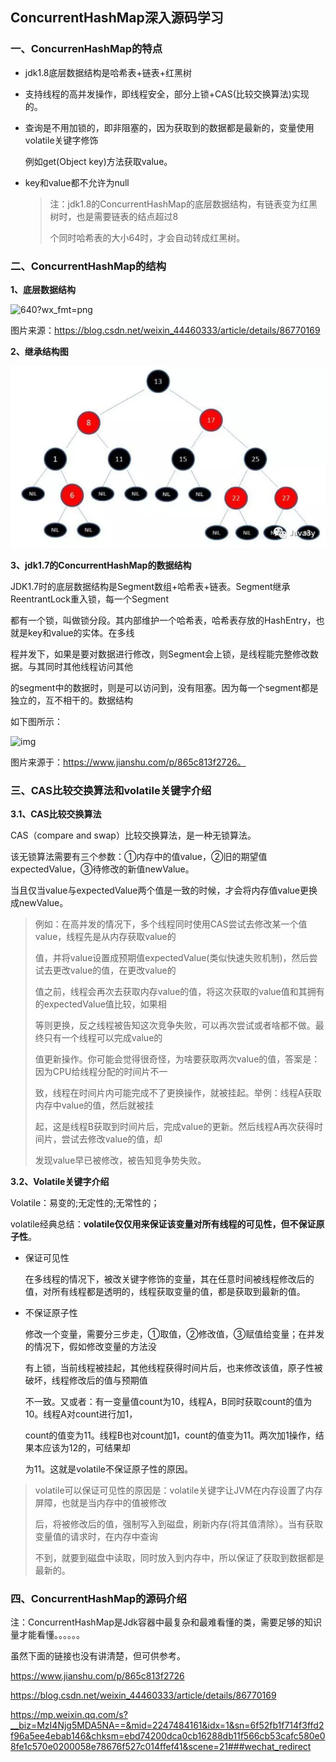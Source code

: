 ## ConcurrentHashMap深入源码学习

### 一、ConcurrenHashMap的特点

- jdk1.8底层数据结构是哈希表+链表+红黑树

- 支持线程的高并发操作，即线程安全，部分上锁+CAS(比较交换算法)实现的。

- 查询是不用加锁的，即非阻塞的，因为获取到的数据都是最新的，变量使用volatile关键字修饰

  例如get(Object key)方法获取value。

- key和value都不允许为null

  > 注：jdk1.8的ConcurrentHashMap的底层数据结构，有链表变为红黑树时，也是需要链表的结点超过8
  >
  > 个同时哈希表的大小64时，才会自动转成红黑树。

  

### 二、ConcurrentHashMap的结构

**1、底层数据结构**

![640?wx_fmt=png](https://mmbiz.qpic.cn/mmbiz_png/QCu849YTaIPf1sDCN5zcDdGsibZwyzy9rc81tfAsDb0FdjzHkBRu4jXRgLco0aDPXQXOqTiamFL9eOtC0g5RuwYw/640?wx_fmt=png)

图片来源：https://blog.csdn.net/weixin_44460333/article/details/86770169

**2、继承结构图**

![ConcurrentHashMap](https://github.com/jogin666/blog/blob/master/resource/java/map%20and%20set/images/%E7%BA%A2%E9%BB%91%E6%A0%91.webp)

**3、jdk1.7的ConcurrentHashMap的数据结构**

JDK1.7时的底层数据结构是Segment数组+哈希表+链表。Segment继承ReentrantLock重入锁，每一个Segment

都有一个锁，叫做锁分段。其内部维护一个哈希表，哈希表存放的HashEntry，也就是key和value的实体。在多线

程并发下，如果是要对数据进行修改，则Segment会上锁，是线程能完整修改数据。与其同时其他线程访问其他

的segment中的数据时，则是可以访问到，没有阻塞。因为每一个segment都是独立的，互不相干的。数据结构

如下图所示：

![img](https://upload-images.jianshu.io/upload_images/5220087-8c5b0cc951e61398.png?imageMogr2/auto-orient/strip|imageView2/2/w/767/format/webp)

图片来源于：https://www.jianshu.com/p/865c813f2726。



### 三、CAS比较交换算法和volatile关键字介绍

**3.1、CAS比较交换算法**

CAS（compare and swap）比较交换算法，是一种无锁算法。

该无锁算法需要有三个参数：①内存中的值value，②旧的期望值expectedValue，③待修改的新值newValue。

当且仅当value与expectedValue两个值是一致的时候，才会将内存值value更换成newValue。

> 例如：在高并发的情况下，多个线程同时使用CAS尝试去修改某一个值value，线程先是从内存获取value的
>
> 值，并将value设置成预期值expectedValue(类似快速失败机制)，然后尝试去更改value的值，在更改value的
>
> 值之前，线程会再次去获取内存value的值，将这次获取的value值和其拥有的expectedValue值比较，如果相
>
> 等则更换，反之线程被告知这次竞争失败，可以再次尝试或者啥都不做。最终只有一个线程可以完成value的
>
> 值更新操作。你可能会觉得很奇怪，为啥要获取两次value的值，答案是：因为CPU给线程分配的时间片不一
>
> 致，线程在时间片内可能完成不了更换操作，就被挂起。举例：线程A获取内存中value的值，然后就被挂
>
> 起，这是线程B获取到时间片后，完成value的更新。然后线程A再次获得时间片，尝试去修改value的值，却
>
> 发现value早已被修改，被告知竞争势失败。

**3.2、Volatile关键字介绍**

Volatile：易变的;无定性的;无常性的；

volatile经典总结：**volatile仅仅用来保证该变量对所有线程的可见性，但不保证原子性**。

- 保证可见性

  在多线程的情况下，被改关键字修饰的变量，其在任意时间被线程修改后的值，对所有线程都是透明的，线程获取变量的值，都是获取到最新的值。

- 不保证原子性

  修改一个变量，需要分三步走，①取值，②修改值，③赋值给变量；在并发的情况下，假如修改变量的方法没

  有上锁，当前线程被挂起，其他线程获得时间片后，也来修改该值，原子性被破坏，线程修改后的值与预期值

  不一致。又或者：有一变量值count为10，线程A，B同时获取count的值为10。线程A对count进行加1，

  count的值变为11。线程B也对count加1，count的值变为11。两次加1操作，结果本应该为12的，可结果却

  为11。这就是volatile不保证原子性的原因。

> volatile可以保证可见性的原因是：volatile关键字让JVM在内存设置了内存屏障，也就是当内存中的值被修改
>
> 后，将被修改后的值，强制写入到磁盘，刷新内存(将其值清除）。当有获取变量值的请求时，在内存中查询
>
> 不到，就要到磁盘中读取，同时放入到内存中，所以保证了获取到数据都是最新的。



### 四、ConcurrentHashMap的源码介绍

注：ConcurrentHashMap是Jdk容器中最复杂和最难看懂的类，需要足够的知识量才能看懂。。。。。。

虽然下面的链接也没有讲清楚，但可供参考。

https://www.jianshu.com/p/865c813f2726

https://blog.csdn.net/weixin_44460333/article/details/86770169

https://mp.weixin.qq.com/s?__biz=MzI4Njg5MDA5NA==&mid=2247484161&idx=1&sn=6f52fb1f714f3ffd2f96a5ee4ebab146&chksm=ebd74200dca0cb16288db11f566cb53cafc580e08fe1c570e0200058e78676f527c014ffef41&scene=21###wechat_redirect
